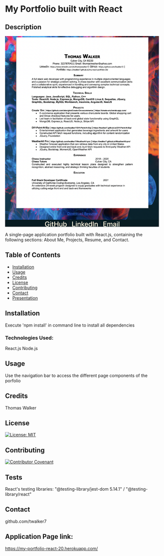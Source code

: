 # My Portfolio built with React


## Description 

![alt Insomnia console](src/assets/app-screenshot-resume-newest.png)


A single-page application portfolio built with React.js, containing the following sections: About Me, Projects, Resume, and Contact. 

## Table of Contents

* [Installation](#installation)
* [Usage](#usage)
* [Credits](#credits)
* [License](#license)
* [Contributing](#Contributing)
* [Contact](#Contact)
* [Presentation](#Presentation)


## Installation
Execute 'npm install' in command line  to install all dependencies 
 ### Technologies Used:
React.js
Node.js



## Usage 
Use the navigation bar to access the different page components of the porfolio

## Credits

Thomas Walker 

## License

[![License: MIT](https://img.shields.io/badge/License-MIT-yellow.svg)](https://opensource.org/licenses/MIT)


## Contributing

[![Contributor Covenant](https://img.shields.io/badge/Contributor%20Covenant-2.0-4baaaa.svg)](code_of_conduct.md)
    


## Tests
React's testing libraries: 
"@testing-library/jest-dom 5.14.1" /
"@testing-library/react"

## Contact

 github.com/twalker7

 ## Application Page link: 

https://my-portfolio-react-20.herokuapp.com/
